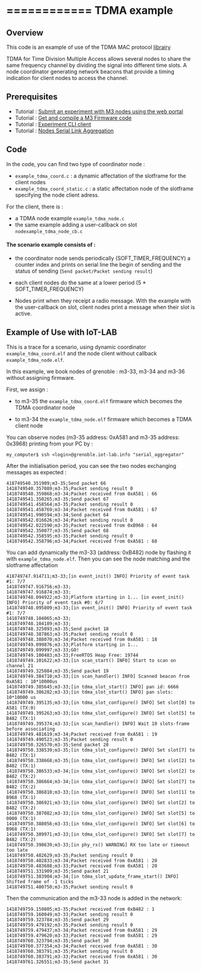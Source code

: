 ============
TDMA example
=============

Overview
--------

This code is an example of use of the TDMA MAC protocol
[librairy](https://github.com/iot-lab/openlab/tree/master/net/mac_tdma)

TDMA for Time Division Multiple Access allows several nodes to share
the same frequency channel by dividing the signal into different time
slots. A node coordinator generating network beacons that provide a
timing indication for client nodes to access the channel.

Prerequisites
-------------

- Tutorial : [Submit an experiment with M3 nodes using the web portal](https://www.iot-lab.info/tutorials/submit-an-experiment-with-web-portal-and-m3-nodes)
- Tutorial : [Get and compile a M3 Firmware code](https://www.iot-lab.info/tutorials/get-compile-a-m3-firmware-code/)
- Tutorial : [Experiment CLI client](https://www.iot-lab.info/tutorials/experiment-cli-client/)
- Tutorial : [Nodes Serial Link Aggregation](https://www.iot-lab.info/tutorials/nodes-serial-link-aggregation/)

Code
----

In the code, you can find two type of coordinator node :
  * ``example_tdma_coord.c`` : a dynamic affectation of the slotframe for the client nodes
  * ``example_tdma_coord_static.c`` : a static affectation node of the slotframe specifying the node client adress. 

For the client, there is :
  * a TDMA node example ``example_tdma_node.c`` 
  * the same example adding a user-callback on slot ``nodexample_tdma_node_cb.c``

#### The scenario example consists of :

  * the coordinator node sends periodically (SOFT_TIMER_FREQUENCY) a
    counter index and prints on serial line the begin of sending and
    the status of sending (``Send packet/Packet sending result``)

  * each client nodes do the same at a lower period (5 * SOFT_TIMER_FREQUENCY)

  * Nodes print when they receipt a radio message. With the example
    with the user-callback on slot, client nodes print a message when
    their slot is active.

Example of Use with IoT-LAB
----------------------------

This is a trace for a scenario, using dynamic coordinator
``example_tdma_coord.elf`` and the node client without callback
``example_tdma_node.elf``.

In this example, we book nodes of grenoble : m3-33, m3-34 and m3-36 without
assigning firmware.

First, we assign :

  * to m3-35 the ``example_tdma_coord.elf`` firmware which becomes the
   TDMA coordinator node
 
  * to m3-34 the ``example_tdma_node.elf`` firmware which becomes a
    TDMA client node

You can observe nodes (m3-35 address: 0xA581 and m3-35 address:
0x3968) printing from your PC by :

```
my_computer$ ssh <login>@grenoble.iot-lab.info "serial_aggregator"
```

After the initialisation period, you can see the two nodes exchanging
messages as expected :

```
418749540.351909;m3-35;Send packet 66
1418749540.357089;m3-35;Packet sending result 0
1418749540.359868;m3-34;Packet received from 0xA581 : 66
1418749541.350265;m3-35;Send packet 67
1418749541.458564;m3-35;Packet sending result 0
1418749541.458769;m3-34;Packet received from 0xA581 : 67
1418749541.990594;m3-34;Send packet 64
1418749542.016626;m3-34;Packet sending result 0
1418749542.022590;m3-35;Packet received from 0xB968 : 64
1418749542.350077;m3-35;Send packet 68
1418749542.358595;m3-35;Packet sending result 0
1418749542.358796;m3-34;Packet received from 0xA581 : 68
```

You can add dynamically the m3-33 (address: 0xB482) node by flashing
it with ``example_tdma_node.elf``. Then you can see the node matching
and the slotframe affectation

```
418749747.914711;m3-33;[in event_init() INFO] Priority of event task #1: 7/7
1418749747.916756;m3-33;
1418749747.916874;m3-33;
1418749748.094922;m3-33;Platform starting in 1... [in event_init() INFO] Priority of event task #0: 6/7
1418749748.095809;m3-33;[in event_init() INFO] Priority of event task #1: 7/7
1418749748.104065;m3-33;
1418749748.104189;m3-33;
1418749748.325093;m3-35;Send packet 18
1418749748.387863;m3-35;Packet sending result 0
1418749748.388070;m3-34;Packet received from 0xA581 : 18
1418749749.099876;m3-33;Platform starting in 1... 
1418749749.099997;m3-33;GO!
1418749749.100483;m3-33;FreeRTOS Heap Free: 19744
1418749749.101622;m3-33;[in scan_start() INFO] Start to scan on channel 21
1418749749.325084;m3-35;Send packet 19
1418749749.384710;m3-33;[in scan_handler() INFO] Scanned beacon from 0xA581 : 10*10000us
1418749749.385645;m3-33;[in tdma_slot_start() INFO] pan id: 6666
1418749749.386282;m3-33;[in tdma_slot_start() INFO] pan slots: 10*10000 us
1418749749.395135;m3-33;[in tdma_slot_configure() INFO] Set slot[0] to A581 (TX:0)
1418749749.395263;m3-33;[in tdma_slot_configure() INFO] Set slot[5] to B482 (TX:1)
1418749749.395374;m3-33;[in scan_handler() INFO] Wait 10 slots-frame before associating
1418749749.481619;m3-34;Packet received from 0xA581 : 19
1418749749.490523;m3-35;Packet sending result 0
1418749750.326570;m3-35;Send packet 20
1418749750.338539;m3-35;[in tdma_slot_configure() INFO] Set slot[7] to B482 (TX:1)
1418749750.338668;m3-35;[in tdma_slot_configure() INFO] Set slot[2] to B482 (TX:1)
1418749750.386533;m3-34;[in tdma_slot_configure() INFO] Set slot[2] to B482 (TX:2)
1418749750.386664;m3-34;[in tdma_slot_configure() INFO] Set slot[7] to B482 (TX:2)
1418749750.386810;m3-33;[in tdma_slot_configure() INFO] Set slot[1] to B968 (TX:1)
1418749750.386921;m3-33;[in tdma_slot_configure() INFO] Set slot[2] to B482 (TX:2)
1418749750.387082;m3-33;[in tdma_slot_configure() INFO] Set slot[5] to 0000 (TX:1)
1418749750.388056;m3-33;[in tdma_slot_configure() INFO] Set slot[6] to B968 (TX:1)
1418749750.389971;m3-33;[in tdma_slot_configure() INFO] Set slot[7] to B482 (TX:2)
1418749750.398639;m3-33;[in phy_rx() WARNING] RX too late or timeout too late
1418749750.482629;m3-35;Packet sending result 0
1418749750.482833;m3-34;Packet received from 0xA581 : 20
1418749750.483688;m3-33;Packet received from 0xA581 : 20
1418749751.331909;m3-35;Send packet 21
1418749751.383904;m3-34;[in tdma_slot_update_frame_start() INFO] Shifted frame of -1 ticks
1418749751.480750;m3-35;Packet sending result 0
```

Then the communication and the m3-33 node is added in the network:

```
1418749759.159805;m3-35;Packet received from 0xB482 : 1
1418749759.160049;m3-33;Packet sending result 0
1418749759.323784;m3-35;Send packet 29
1418749759.479192;m3-35;Packet sending result 0
1418749759.479437;m3-34;Packet received from 0xA581 : 29
1418749759.479620;m3-33;Packet received from 0xA581 : 29
1418749760.323794;m3-35;Send packet 30
1418749760.377354;m3-34;Packet received from 0xA581 : 30
1418749760.383791;m3-35;Packet sending result 0
1418749760.383791;m3-33;Packet received from 0xA581 : 30
1418749761.326551;m3-35;Send packet 31
```


